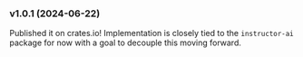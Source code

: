 ### v1.0.1 (2024-06-22)

Published it on crates.io! Implementation is closely tied to the `instructor-ai` package for now with a goal to decouple this moving forward.

